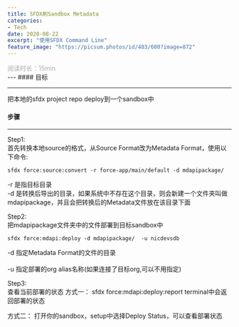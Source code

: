 ```yaml
---
title: SFDX刷Sandbox Metadata
categories:
- Tech 
date: 2020-08-22
excerpt: "使用SFDX Command Line"
feature_image: "https://picsum.photos/id/403/600?image=872"
---
```

<div id="阅读时长15min" style="color:rgb(168,173,172)">阅读时长：15min</div>
---
#### 目标
<hr>
把本地的sfdx project repo deploy到一个sandbox中

#### 步骤
<hr>
Step1: <br/>
首先转换本地source的格式，从Source Format改为Metadata Format，使用以下命令:<br/>

```
sfdx force:source:convert -r force-app/main/default -d mdapipackage/
```
-r 是指目标目录<br/>
-d 是转换后导出的目录，如果系统中不存在这个目录，则会新建一个文件夹叫做mdapipackage，并且会把转换后的Metadata文件放在该目录下面<br/>

Step2: <br/>
把mdapipackage文件夹中的文件部署到目标sandbox中

```
sfdx force:mdapi:deploy -d mdapipackage/  -u nicdevsdb
```
-d 指定Metadata Format的文件的目录<br/>  
-u 指定部署的org alias名称(如果连接了目标org,可以不用指定)<br/>

Step3: <br/>
查看当前部署的状态
方式一：
sfdx force:mdapi:deploy:report
terminal中会返回部署的状态

方式二： 
打开你的sandbox，setup中选择Deploy Status，可以查看部署状态
